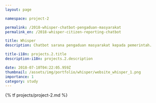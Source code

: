 ```yaml
---
layout: page

namespace: project-2

permalink: /2018-whisper-chatbot-pengaduan-masyarakat
permalink_en: /2018-whisper-citizen-reporting-chatbot

title: Whisper
description: Chatbot sarana pengaduan masyarakat kepada pemerintah.

title-i18n: projects.2.title
description-i18n: projects.2.description

date: 2018-07-10T04:22:05.959Z
thumbnail: /assets/img/portfolio/whisper/website_whisper_1.png
importance: 1
category: study
---
```


{% tf projects/project-2.md %}
